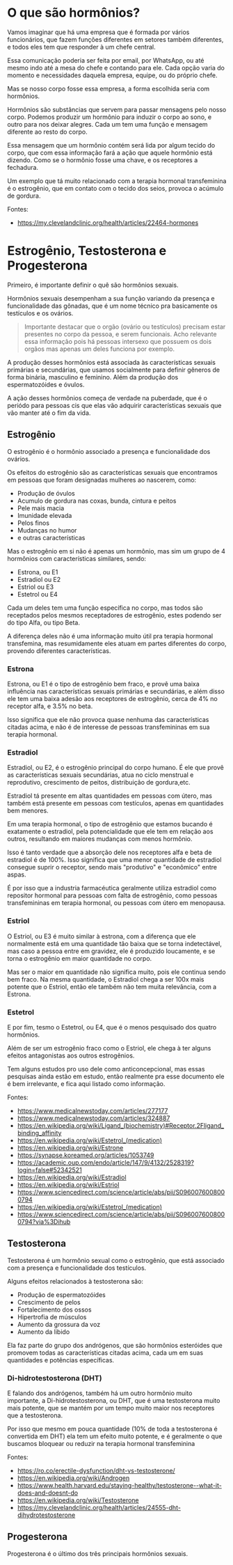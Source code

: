 # O que são hormônios?

Vamos imaginar que há uma empresa que é formada por vários funcionários, que fazem funções diferentes em setores também diferentes, e todos eles tem que responder à um chefe central.

Essa comunicação poderia ser feita por email, por WhatsApp, ou até mesmo indo até a mesa do chefe e contando para ele. Cada opção varia do momento e necessidades daquela empresa, equipe, ou do próprio chefe.

Mas se nosso corpo fosse essa empresa, a forma escolhida seria com hormônios.

Hormônios são substâncias que servem para passar mensagens pelo nosso corpo. Podemos produzir um hormônio para induzir o corpo ao sono, e outro para nos deixar alegres. Cada um tem uma função e mensagem diferente ao resto do corpo.

Essa mensagem que um hormônio contém será lida por algum tecido do corpo, que com essa informação fará a ação que aquele hormônio está dizendo. Como se o hormônio fosse uma chave, e os receptores a fechadura.

Um exemplo que tá muito relacionado com a terapia hormonal transfeminina é o estrogênio, que em contato com o tecido dos seios, provoca o acúmulo de gordura.

Fontes:
- https://my.clevelandclinic.org/health/articles/22464-hormones

# Estrogênio, Testosterona e Progesterona

Primeiro, é importante definir o quê são hormônios sexuais.

Hormônios sexuais desempenham a sua função variando da presença e funcionalidade das gônadas, que é um nome técnico pra basicamente os testículos e os ovários.

> Importante destacar que o orgão (ovário ou testículos) precisam estar presentes no corpo da pessoa, e serem funcionais. Acho relevante essa informação pois há pessoas intersexo que possuem os dois orgãos mas apenas um deles funciona por exemplo.

A produção desses hormônios está associada às características sexuais primárias e secundárias, que usamos socialmente para definir gêneros de forma binária, masculino e feminino. Além da produção dos espermatozóides e óvulos.

A ação desses hormônios começa de verdade na puberdade, que é o periódo para pessoas cis que elas vão adquirir características sexuais que vão manter até o fim da vida.

## Estrogênio

O estrogênio é o hormônio associado a presença e funcionalidade dos ovários.

Os efeitos do estrogênio são as características sexuais que encontramos em pessoas que foram designadas mulheres ao nascerem, como:

- Produção de óvulos
- Acumulo de gordura nas coxas, bunda, cintura e peitos
- Pele mais macia
- Imunidade elevada
- Pelos finos
- Mudanças no humor
- e outras características

Mas o estrogênio em si não é apenas um hormônio, mas sim um grupo de 4 hormônios com características similares, sendo:

- Estrona, ou E1
- Estradiol ou E2
- Estriol ou E3
- Estetrol ou E4

Cada um deles tem uma função específica no corpo, mas todos são receptados pelos mesmos receptadores de estrogênio, estes podendo ser do tipo Alfa, ou tipo Beta.

A diferença deles não é uma informação muito útil pra terapia hormonal transfemina, mas resumidamente eles atuam em partes diferentes do corpo, provendo diferentes características.

### Estrona

Estrona, ou E1 é o tipo de estrogênio bem fraco, e provê uma baixa influência nas características sexuais primárias e secundárias, e além disso ele tem uma baixa adesão aos receptores de estrogênio, cerca de 4% no receptor alfa, e 3.5% no beta.

Isso significa que ele não provoca quase nenhuma das características citadas acima, e não é de interesse de pessoas transfemininas em sua terapia hormonal.

### Estradiol

Estradiol, ou E2, é o estrogênio principal do corpo humano. É ele que provê as características sexuais secundárias, atua no ciclo menstrual e reprodutivo, crescimento de peitos, distribuição de gordura,etc.

Estradiol tá presente em altas quantidades em pessoas com útero, mas também está presente em pessoas com testículos, apenas em quantidades bem menores.

Em uma terapia hormonal, o tipo de estrogênio que estamos bucando é exatamente o estradiol, pela potencialidade que ele tem em relação aos outros, resultando em maiores mudanças com menos hormônio.

Isso é tanto verdade que a absorção dele nos receptores alfa e beta de estradiol é de 100%. Isso significa que uma menor quantidade de estradiol consegue suprir o receptor, sendo mais "produtivo" e "econômico" entre aspas.

É por isso que a industria farmacéutica geralmente utiliza estradiol como repositor hormonal para pessoas com falta de estrogênio, como pessoas transfemininas em terapia hormonal, ou pessoas com útero em menopausa.

### Estriol

O Estriol, ou E3 é muito similar à estrona, com a diferença que ele normalmente está em uma quantidade tão baixa que se torna indetectável, mas caso a pessoa entre em gravidez, ele é produzido loucamente, e se torna o estrogênio em maior quantidade no corpo.

Mas ser o maior em quantidade não significa muito, pois ele continua sendo bem fraco. Na mesma quantidade, o Estradiol chega a ser 100x mais potente que o Estriol, então ele também não tem muita relevância, com a Estrona.

### Estetrol

E por fim, tesmo o Estetrol, ou E4, que é o menos pesquisado dos quatro hormônios.

Além de ser um estrogênio fraco como o Estriol, ele chega à ter alguns efeitos antagonistas aos outros estrogênios.

Tem alguns estudos pro uso dele como anticoncepcional, mas essas pesquisas ainda estão em estudo, então realmente pra esse documento ele é bem irrelevante, e fica aqui listado como informação.

Fontes:
- https://www.medicalnewstoday.com/articles/277177
- https://www.medicalnewstoday.com/articles/324887
- https://en.wikipedia.org/wiki/Ligand_(biochemistry)#Receptor.2Fligand_binding_affinity
- https://en.wikipedia.org/wiki/Estetrol_(medication)
- https://en.wikipedia.org/wiki/Estrone
- https://synapse.koreamed.org/articles/1053749
- https://academic.oup.com/endo/article/147/9/4132/2528319?login=false#52342521
- https://en.wikipedia.org/wiki/Estradiol
- https://en.wikipedia.org/wiki/Estriol
- https://www.sciencedirect.com/science/article/abs/pii/S0960076008000794
- https://en.wikipedia.org/wiki/Estetrol_(medication)
- https://www.sciencedirect.com/science/article/abs/pii/S0960076008000794?via%3Dihub

## Testosterona

Testosterona é um hormônio sexual como o estrogênio, que está associado com a presença e funcionalidade dos testículos.

Alguns efeitos relacionados à testosterona são:

- Produção de espermatozóides
- Crescimento de pelos
- Fortalecimento dos ossos
- Hipertrofia de músculos
- Aumento da grossura da voz
- Aumento da libido

Ela faz parte do grupo dos andrógenos, que são hormônios esteróides que promovem todas as características citadas acima, cada um em suas quantidades e potências específicas.

### Di-hidrotestosterona (DHT)

E falando dos andrógenos, também há um outro hormônio muito importante, a Di-hidrotestosterona, ou DHT, que é uma testosterona muito mais potente, que se mantém por um tempo muito maior nos receptores que a testosterona.

Por isso que mesmo em pouca quantidade (10% de toda a testosterona é convertida em DHT) ela tem um efeito muito potente, e é geralmente o que buscamos bloquear ou reduzir na terapia hormonal transfeminina

Fontes:
- https://ro.co/erectile-dysfunction/dht-vs-testosterone/
- https://en.wikipedia.org/wiki/Androgen
- https://www.health.harvard.edu/staying-healthy/testosterone--what-it-does-and-doesnt-do
- https://en.wikipedia.org/wiki/Testosterone
- https://my.clevelandclinic.org/health/articles/24555-dht-dihydrotestosterone

## Progesterona

Progesterona é o último dos três principais hormônios sexuais.
